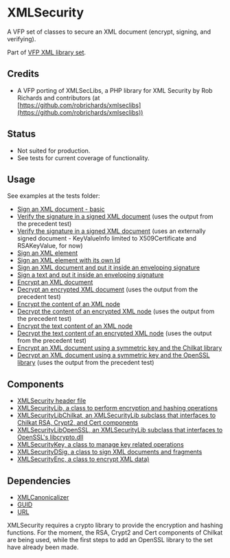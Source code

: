 # XMLSecurity
A VFP set of classes to secure an XML document (encrypt, signing, and verifying).

Part of [VFP XML library set](README.md "VFP XML library set").

## Credits

- A VFP porting of XMLSecLibs, a PHP library for XML Security by Rob Richards and contributors (at
[https://github.com/robrichards/xmlseclibs](https://github.com/robrichards/xmlseclibs))

## Status

- Not suited for production.
- See tests for current coverage of functionality.

## Usage
See examples at the tests folder:

- [Sign an XML document - basic](tests/sec/test-hw-sign.prg "test-hw-sign.prg")
- [Verify the signature in a signed XML document](tests/sec/test-hw-verify.prg "test-hw-verify.prg") (uses the output from the precedent test)
- [Verify the signature in a signed XML document](tests/sec/test-getfile-verify.prg "test-getfile-verify.prg") (uses an externally signed document - KeyValueInfo limited to X509Certificate and RSAKeyValue, for now)
- [Sign an XML element](tests/sec/test-hw-child-sign.prg "test-hw-child-sign.prg")
- [Sign an XML element with its own Id](tests/sec/test-hw-child-id-sign.prg "test-hw-child-id-sign.prg")
- [Sign an XML document and put it inside an enveloping signature](tests/sec/test-hw-sign-enveloping.prg "test-hw-sign-enveloping.prg")
- [Sign a text and put it inside an enveloping signature](tests/sec/test-text-sign-enveloping.prg "test-text-sign-enveloping.prg")
- [Encrypt an XML document](tests/sec/test-hw-encrypt.prg "tests/sec/test-hw-encrypt.prg")
- [Decrypt an encrypted XML document](tests/sec/test-hw-decrypt.prg "tests/sec/test-hw-decrypt.prg") (uses the output from the precedent test)
- [Encrypt the content of an XML node](tests/sec/test-hw-content-encrypt.prg "tests/sec/test-hw-content-encrypt.prg")
- [Decrypt the content of an encrypted XML node](tests/sec/test-hw-content-decrypt.prg "tests/sec/test-hw-content-decrypt.prg") (uses the output from the precedent test)
- [Encrypt the text content of an XML node](tests/sec/test-hw-text-content-encrypt.prg "tests/sec/test-hw-text-content-encrypt.prg")
- [Decrypt the text content of an encrypted XML node](tests/sec/test-hw-text-content-decrypt.prg "tests/sec/test-hw-text-content-decrypt.prg") (uses the output from the precedent test)
- [Encrypt an XML document using a symmetric key and the Chilkat library](tests/sec/test-hw-encrypt-symmetric.prg "tests/sec/test-hw-encrypt-symmetric.prg")
- [Decrypt an XML document using a symmetric key and the OpenSSL library](tests/sec/test-hw-decrypt-symmetric.prg "tests/sec/test-hw-decrypt-symmetric.prg") (uses the output from the precedent test)

## Components

- [XMLSecurity header file](xml-security.h "xml-security.h")
- [XMLSecurityLib, a class to perform encryption and hashing operations](xml-security-lib.prg "xml-security-lib.prg")
- [XMLSecurityLibChilkat, an XMLSecurityLib subclass that interfaces to Chilkat RSA, Crypt2, and Cert components](xml-security-lib-chilkat.prg "xml-security-lib-chilkat.prg")
- [XMLSecurityLibOpenSSL, an XMLSecurityLib subclass that interfaces to OpenSSL's libcrypto.dll](xml-security-lib-openssl.prg "xml-security-lib-openssl.prg")
- [XMLSecurityKey, a class to manage key related operations](xml-security-key.prg "xml-security-key.prg")
- [XMLSecurityDSig, a class to sign XML documents and fragments](xml-security-dsig.prg "xml-security-dsig.prg")
- [XMLSecurityEnc, a class to encrypt XML data)](xml-security-enc.prg "xml-security-enc.prg")

## Dependencies

- [XMLCanonicalizer](xml-canonicalizer.md "XMLCanonicalizer")
- [GUID](https://www.bitbucket.org/atlopes/GUID "GUID")
- [URL](https://www.bitbucket.org/atlopes/url "URL")

XMLSecurity requires a crypto library to provide the encryption and hashing functions. For the moment, the RSA, Crypt2 and Cert components of Chilkat are being used, while the first steps to add an OpenSSL library to the set have already been made.

